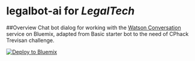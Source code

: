 # legalbot-ai for <i>LegalTech</i>

##Overview
Chat bot dialog for working with the [Watson Conversation](https://www.ibm.com/watson/developercloud/conversation.html) service on Bluemix, adapted from Basic starter bot to the need of CPhack Trevisan challenge.

[![Deploy to Bluemix](https://bluemix.net/deploy/button.png)](https://bluemix.net/deploy?repository=https://github.com/dnzengou/watson-bot-starter)

<!--Follow this [tutorial](https://www.ibm.com/watson/developercloud/doc/conversation/tutorial_basic.shtml) for learning about Intents, Entities, and Dialog.

Scroll to the bottom of this README for more information on working with Watson Conversation. **You can import the example dialog from [lebot.json](lebot.json)**

![bot chat](img/bot.jpg)

##Run the app on Bluemix
1. If you do not already have a Bluemix account, [sign up here](https://console.ng.bluemix.net/registration/)

2. Download and install the [Cloud Foundry CLI](https://github.com/cloudfoundry/cli/releases) tool

3. Clone the app to your local environment from your terminal using the following command:

  ```
  git clone https://github.com/slkaczma/watson-bot-starter.git
  ```

4. `cd` into this newly created directory

5. Open the `manifest.yml` file and change the `host` value from `botstarter` to something unique.

  The host you choose will determinate the subdomain of your application's URL:  `<host>.mybluemix.net`

6. Connect to Bluemix in the command line tool and follow the prompts to log in.

  ```
  $ cf api https://api.ng.bluemix.net
  $ cf login
  ```

7. Create the Watson Conversation service using your Bluemix account and replace the corresponding credentials in your `app.js` file.

  ```
  var conversation = watson.conversation({
      url: 'https://gateway.watsonplatform.net/conversation/api',
      username: 'CONVERSATION_USERNAME',   // Set to your conversation username
      password: 'CONVERSATION_PASSWORD',   // Set to your conversation password
      version_date: '2016-07-11',
      version: 'v1'
  });
  ```

8. Once you have a workspace/conversation created, update your Workspace ID:
   ```
   var workspace = 'WORKSPACE_ID'; // Set to your Conversation workspace ID
   ```

9. Push the app to Bluemix.

  ```
  $ cf push
  ```

##Run the app locally
1. If you do not already have a Bluemix account, [sign up here](https://console.ng.bluemix.net/registration/)

2. Download and install the [Cloud Foundry CLI](https://github.com/cloudfoundry/cli/releases) tool

3. Clone the app to your local environment from your terminal using the following command:

  ```
  git clone https://github.com/slkaczma/watson-bot-starter.git
  ```

4. `cd` into this newly created directory

5. Log into your Bluemix account and navigate to the Catalog.

6. Create the Watson Conversation service using your Bluemix account and replace the corresponding credentials in your `app.js` file.

  ```
  var conversation = watson.conversation({
      url: 'https://gateway.watsonplatform.net/conversation/api',
      username: 'CONVERSATION_USERNAME',   // Set to your conversation username
      password: 'CONVERSATION_PASSWORD',   // Set to your conversation password
      version_date: '2016-07-11',
      version: 'v1'
  });
  ```

7. Once you have a workspace/conversation created, update your Workspace ID:
   ```
   var workspace = 'WORKSPACE_ID'; // Set to your Conversation workspace ID
   ```

8. Start your app locally with the following commands

  ```
  npm install
  ```
  ```
  node app
  ```

##Start Creating Conversations
 1. Create an instance of the Watson Conversation service.
    ![service tile](img/service.jpg)

 2. Copy the credential into app.js. See above.
    ![service credentials](img/credentials.jpg)

 3. Click on the service tile. Open the service dashboard using the Launch button under the Manage tab.
    ![launch service workspace](img/launch.jpg)

 4. Create a new workspace. Select the three dots and select View details to get the Workspace ID for your bot.
    ![get the workspace id](img/workspace.jpg)

 5. Click on the newly created workspace to start creating intent, entities, and dialog.
    ![create dialog](img/building.jpg)

 6. Always make sure to have a conversation_start condition as the first box in your dialog.
    ![conversation start](img/convostart.jpg) -->
